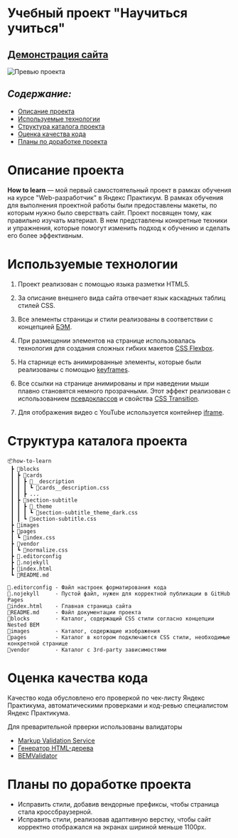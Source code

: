 # Учебный проект "Научиться учиться"

## [Демонстрация сайта](https://marusillda.github.io/how-to-learn/)

![Превью проекта](https://github.com/marusillda/how-to-learn/blob/main/how%20to%20learn.gif)

## ***Содержание:***
- [Описание проекта](#Description)
- [Используемые технологии](#Technologies)
- [Структура каталога проекта](#ProjectStructure)
- [Оценка качества кода](#Quality)
- [Планы по доработке проекта](#Planes)


# Описание проекта <a name="Description"></a>

**How to learn** — мой первый самостоятельный проект в рамках обучения на курсе "Web-разработчик" в Яндекс Практикум. В рамках обучения для выполнения проектной работы были предоставлены макеты, по которым нужно было сверствать сайт. Проект посвящен тому, как правильно изучать материал. В нем представлены конкретные техники и упражнения, которые помогут изменить подход к обучению и сделать его более эффективным.


# Используемые технологии <a name="Technologies"></a>

1. Проект реализован с помощью языка разметки HTML5.

2. За описание внешнего вида сайта отвечает язык каскадных таблиц стилей CSS.

3. Все элементы страницы и стили реализованы в соответствии с концепцией [БЭМ](https://ru.bem.info/methodology/quick-start/).

4. При размещении элементов на странице использовалась технология для создания сложных гибких макетов [CSS Flexbox](https://doka.guide/css/flexbox-guide/).

5. На старнице есть анимированные элементы, которые были реализованы с помощью [keyframes](https://doka.guide/css/animation/#keyframes).

6. Все ссылки на странице анимированы и при наведении мыши плавно становятся немного прозрачными. Этот эффект реализован с использованием [псевдоклассов](https://doka.guide/css/pseudoclasses/) и свойства [CSS Transition](https://doka.guide/css/transition/).

7. Для отображения видео с YouTube используется контейнер [iframe](https://doka.guide/html/iframe/).

# Структура каталога проекта <a name="ProjectStructure"></a>

```
📦how-to-learn
 ┣ 📂blocks
 ┃ ┣ 📂cards
 ┃ ┃ ┣ 📂__description
 ┃ ┃ ┃ ┗ 📜cards__description.css
 ┃ ┃ ┣ ...
 ┃ ┣ 📂section-subtitle
 ┃ ┃ ┣ 📂_theme
 ┃ ┃ ┃ ┗ 📜section-subtitle_theme_dark.css
 ┃ ┃ ┗ 📜section-subtitle.css
 ┣ 📂images
 ┣ 📂pages
 ┃ ┗ 📜index.css
 ┣ 📂vendor
 ┃ ┗ 📜normalize.css
 ┣ 📜.editorconfig
 ┣ 📜.nojekyll
 ┣ 📜index.html
 ┗ 📜README.md

📜.editorconfig - Файл настроек форматирования кода
📜.nojekyll     - Пустой файл, нужен для корректной публикации в GitHub Pages
📜index.html    - Главная страница сайта
📜README.md     - Файл документации проекта
📂blocks        - Каталог, содержащий CSS стили согласно концепции Nested BEM
📂images        - Каталог, содержащие изображения
📂pages         - Каталог в котором подключаются CSS стили, необходимые конкретной странице
📂vendor        - Каталог с 3rd-party зависимостями
```
# Оценка качества кода <a name="Quality"></a>
Качество кода обусловлено его проверкой по чек-листу Яндекс Практикума, автоматическими проверками и код-ревью специалистом Яндекс Практикума.

Для преварительной прверки использованы валидаторы
- [Markup Validation Service](https://validator.w3.org/#validate_by_uri)
- [Генератор HTML-дерева](https://yoksel.github.io/html-tree/)
- [BEMValidator](https://nglazov.github.io/bem-validator-page/)

# Планы по доработке проекта <a name="Planes"></a>
- Исправить стили, добавив вендорные префиксы, чтобы страница стала кроссбраузерной.
- Исправить стили, реализовав адаптивную верстку, чтобы сайт корректно отображался на экранах шириной меньше 1100px.
